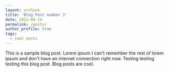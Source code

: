 ```yaml
---
layout: archive
title: 'Blog Post number 1'
date: 2012-08-14
permalink: /posts/
author_profile: true
tags:
  - cool posts
---
```


This is a sample blog post. Lorem ipsum I can't remember the rest of lorem ipsum and don't have an internet connection right now. Testing testing testing this blog post. Blog posts are cool.



